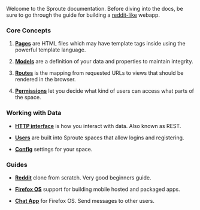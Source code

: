 Welcome to the Sproute documentation. Before diving into the docs, be sure to go through the guide for building a [reddit-like](/docs/reddit) webapp.

### Core Concepts

1. [**Pages**](/docs/pages) are HTML files which may have template tags inside using the powerful template language.

2. [**Models**](/docs/models) are a definition of your data and properties to maintain integrity.

3. [**Routes**](/docs/routes) is the mapping from requested URLs to views that should be rendered in the browser.

4. [**Permissions**](/docs/permissions) let you decide what kind of users can access what parts of the space.

### Working with Data

- [**HTTP interface**](/docs/rest) is how you interact with data. Also known as REST.

- [**Users**](/docs/users) are built into Sproute spaces that allow logins and registering.

- [**Config**](/docs/config) settings for your space.

### Guides

- [**Reddit**](/docs/reddit) clone from scratch. Very good beginners guide.

- [**Firefox OS**](/docs/firefoxos) support for building mobile hosted and packaged apps.

- [**Chat App**](/docs/chatapp) for Firefox OS. Send messages to other users.
